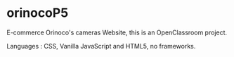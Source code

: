 # orinocoP5

E-commerce Orinoco's cameras Website, this is an OpenClassroom project. 

Languages : CSS, Vanilla JavaScript and HTML5, no frameworks.
